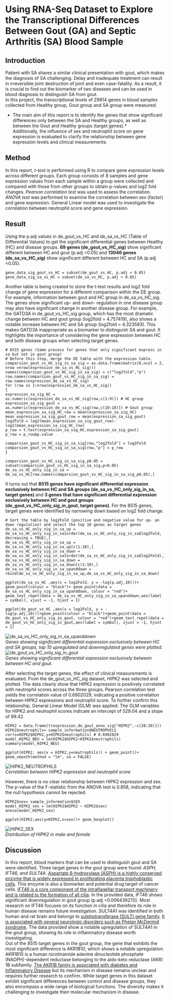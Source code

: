 # Using RNA-Seq Dataset to Explore the Transcriptional Differences Between Gout (GA) and Septic Arthritis (SA) Blood Sample

## Introduction
Patient with SA shares a similar clinical presentation with gout, which makes the diagnosis of SA challenging.
Delay and inadequate treatment can result in irreversible joint destruction of joint and even case-fatality.
As a result, it is crucial to find out the biomarker of two diseases and can be used in blood diagnosis to distinguish SA from gout.\
In this project, the transcriptional levels of 29814 genes in blood samples collected from Healthy group, Gout group and SA group were measured.
* The main aim of this report is to identify the genes that show significant differences only between the SA and Healthy groups, as well as between the Gout and Healthy groups (target genes).*\
Additionally, the influence of sex and neutrophil score on gene expression is evaluated to clarify the relationship between gene expression levels and clinical measurements.

## Method
In this report, *t-test* is performed using R to compare gene expression levels across different groups. Each group consists of 8 samples and gene expression values from each sample within a group were collected  and compared with those from other groups to obtain p-values and log2 fold changes. *Pearson correlation test* was used to assess the correlation. *ANOVA test* was performed to examine the correlation between sex (factor) and gene expression. General Linear model was used to investigate the correlation between neutrophil score and gene expression. 

## Result
Using the p.adj values in de_gout_vs_HC and de_sa_vs_HC (Table of Differential Values) to get the significant differential genes between Healthy (HC) and disease groups.
**69 genes (de_gout_vs_HC_sig)** show significant different between HC and gout (p.adj <0.05) and **13046 genes (de_sa_vs_HC_sig)** show significant different between HC and SA (p.adj <0.05).
```
gene_data_sig_gout_vs_HC = subset(de_gout_vs_HC, p.adj < 0.05) 
gene_data_sig_sa_vs_HC = subset(de_sa_vs_HC, p.adj < 0.05)
```

Another table is being created to store the t-test results and log2 fold change of gene expression for a different comparison within the DE group. For example, information between gout and HC group in de_sa_vs_HC_sig. The genes show significant up- and down- regulation in one disease group may also have significant change in another disease group. For example, the GATD3A in de_gout_vs_HC_sig group, which has the most dramatic change between HC and gout group (log2fold = 4.757419), also shows a notable increase between HC and SA group (log2fold = 4.323593). This makes GATD3A inappropriate as a biomarker to distinguish SA and gout. It highlights the importance of considering the gene expression between HC and both disease groups when selecting target genes. 

```
# 8515 genes (Same process for genes that only significant express in sa but not in gout group)
# Before this step, merge the DE table with the expression table.
comparsion_gout_vs_HC_sig_in_sa_sig = as.data.frame(matrix(0,ncol = 2, nrow =nrow(expression_de_sa_vs_HC_sig))) 
names(comparsion_gout_vs_HC_sig_in_sa_sig) = c("log2fold","p")
row.names(comparsion_gout_vs_HC_sig_in_sa_sig) = row.names(expression_de_sa_vs_HC_sig)
for (row in 1:nrow(expression_de_sa_vs_HC_sig))
{
expression_sa_sig_HC = as.numeric(expression_de_sa_vs_HC_sig[row,c(1:9)]) # HC group 
expression_sa_sig_gout = as.numeric(expression_de_sa_vs_HC_sig[row,c(10:18)]) # Gout group
mean_expression_sa_sig_HC_row = mean(expression_sa_sig_HC)
mean_expression_sa_sig_gout_row = mean(expression_sa_sig_gout)
log2Fold = log2(mean_expression_sa_sig_gout_row)-log2(mean_expression_sa_sig_HC_row)
p_row = t.test(expression_sa_sig_HC,expression_sa_sig_gout)
p_row = p_row$p.value

comparsion_gout_vs_HC_sig_in_sa_sig[row,"log2fold"] = log2Fold
comparsion_gout_vs_HC_sig_in_sa_sig[row,"p"] = p_row
}

comparsion_gout_vs_HC_sig_in_sa_sig_p0.05 = subset(comparsion_gout_vs_HC_sig_in_sa_sig,p>0.05)
de_sa_vs_HC_only_sig_in_sa = de_sa_vs_HC[row.names(comparsion_gout_vs_HC_sig_in_sa_sig_p0.05),]
```
It turns out that **8515 genes have significant differential expression exclusively between HC and SA groups (de_sa_vs_HC_only_sig_in_sa, target genes)** and **3 genes that have significant differential expression exclusively between HC and gout groups (de_gout_vs_HC_only_sig_in_gout, target genes)**. For the 8515 genes, target genes were identified by narrowing down based on log2 fold change.

```
# Sort the table by log2Fold (positive and negative value for up- an down regulation) and select the top 10 genes as target genes
de_sa_vs_HC_only_sig_in_sa_up = de_sa_vs_HC_only_sig_in_sa[order(de_sa_vs_HC_only_sig_in_sa$log2Fold, decreasing = TRUE),]
de_sa_vs_HC_only_sig_in_sa_up = de_sa_vs_HC_only_sig_in_sa_up[c(1:10),]
de_sa_vs_HC_only_sig_in_sa_down = de_sa_vs_HC_only_sig_in_sa[order(de_sa_vs_HC_only_sig_in_sa$log2Fold),]
de_sa_vs_HC_only_sig_in_sa_down = de_sa_vs_HC_only_sig_in_sa_down[c(1:10),]
de_sa_vs_HC_only_sig_in_sa_upanddown = rbind(de_sa_vs_HC_only_sig_in_sa_up,de_sa_vs_HC_only_sig_in_sa_down)

ggplot(de_sa_vs_HC ,aes(x = log2Fold, y = -log(p.adj,10)))+ geom_point(colour = "black")+ geom_point(data = de_sa_vs_HC_only_sig_in_sa_upanddown, colour = "red")+ geom_text_repel(data = de_sa_vs_HC_only_sig_in_sa_upanddown,aes(label = symbol), vjust = -1, hjust = 1)

ggplot(de_gout_vs_HC ,aes(x = log2Fold, y = -log(p.adj,10)))+geom_point(colour = "black")+geom_point(data = de_gout_vs_HC_only_sig_in_gout, colour = "red")+geom_text_repel(data = de_gout_vs_HC_only_sig_in_gout,aes(label = symbol), vjust = -1, hjust = 1)

```
![de_sa_vs_HC_only_sig_in_sa_upanddown](https://github.com/vincentxa847/Statistics-for-Bioinformatics-Msc_course/assets/118545004/d1faf300-ce9d-4103-9331-286c19be26dc)\
*Genes showing significant differential expression exclusively between HC and SA groups, top 10 upregulated and downregulated genes were plotted.*\
![de_gout_vs_HC_only_sig_in_gout](https://github.com/vincentxa847/Statistics-for-Bioinformatics-Msc_course/assets/118545004/e95adfc4-82b3-4a29-880e-ad49b65e34ee)\
*Genes showing significant differential expression exclusively between between HC and gout.*

After selecting the target genes, the effect of clinical measurements is evaluated. From the de_gout_vs_HC_sig dataset, *HIPK2* was selected and plotted. The data clearly show that HIPK2 expression is positively correlated with neutrophil scores across the three groups. Pearson correlation test yields the correlation value of 0.6902029, indicating a positive correlation between HIPK2 expressions and neutrophil score. To further confirm this relationship, General Linear Model (GLM) was applied. The GLM variables for HIPK2 and neutrophil scores indicate an intercept of 529.04 and a slope of 99.42.

```
HIPK2 = data.frame(t(expression_de_gout_anno_sig["HIPK2",-c(28:30)]))
HIPK2$neutrophils= sample_information$NEUTROPHILS 
cor(x=HIPK2$HIPK2,y=HIPK2$neutrophils) # 0.6902029
model_HIPK2_NEU = lm(HIPK2$HIPK2~HIPK2$neutrophils)
summary(model_HIPK2_NEU)

ggplot(HIPK2, aes(x = HIPK2,y=neutrophils)) + geom_point()+ geom_smooth(method = "lm", se = FALSE)
```
![HIPK2_NEUTROPHILS](https://github.com/vincentxa847/Statistics-for-Bioinformatics-Msc_course/assets/118545004/f4880b4d-fce1-451d-959f-8b6f78ae020f)\
*Correlation between HIPK2 expression and neutrophil score*

However, there is no clear relationship between HIPK2 expression and sex. The p-value of the F-statistic from the ANOVA test is 0.858, indicating that the null hypothesis cannot be rejected.

```
HIPK2$sex= sample_information$SEX
model_HIPK2_sex = lm(HIPK2$HIPK2 ~ HIPK2$sex)
anova(model_HIPK2_sex)

ggplot(HIPK2,aes(y=HIPK2,x=sex))+ geom_boxplot()
```
![HIPK2_SEX](https://github.com/vincentxa847/Statistics-for-Bioinformatics-Msc_course/assets/118545004/b3af3b42-c1d7-418a-8708-b05c3073b61b)\
*Distribution of HIPK2 in male and female*

## Discussion
In this report, blood markers that can be used to distinguish gout and SA were identified. Three target genes in the gout group were found: *ASPH, IFT46, and SULT4A*. [Aspartate β-hydroxylase (ASPH) is a highly conserved enzyme that is widely expressed in proliferating placenta trophoblastic cells](https://pubmed.ncbi.nlm.nih.gov/33125119/). This enzyme is also a biomarker and potential drug target of cancer cells. [IFT46 is a core component of the intraflagellar transport machinery and is related to the formation of all cilia](https://pubmed.ncbi.nlm.nih.gov/25722189/). In the provided data, IFT46 shows significant downregulation in gout group (p.adj =0.006439270). Most research on IFT46 focuses on its function in cilia and therefore its role in human disease remains future investigation. SULT4A1 was identified in both human and rat brain and belongs to [sulphotransferase (SULT) gene family](https://pubmed.ncbi.nlm.nih.gov/10698717/). [It is associated with several neurologic disorders such as Phelan McDermid syndrome](https://pubmed.ncbi.nlm.nih.gov/18823757/). The data provided show a notable upregulation of SULT4A1 in the gout group, showing its role in inflammatory disease worth investigating.\
Out of the 8515 target genes in the gout group, the gene that exhibits the most significant difference is *AKR1B10*, which shows a notable upregulation. AKR1B10 is a human nicotinamide adenine dinucleotide phosphate (NADPH)-dependent reductase belonging to the aldo-keto reductase (AKR) 1B subfamily. [The AKR1B family is associated with diabetes and Inflammatory Disease](https://pubmed.ncbi.nlm.nih.gov/30362099/) but its mechanism in disease remains unclear and requires further research to confirm. While target genes in this dataset exhibit significant differences between control and disease groups, they also encompass a wide range of biological functions. The diversity makes it challenging to investigate their molecular mechanism in disease. 

